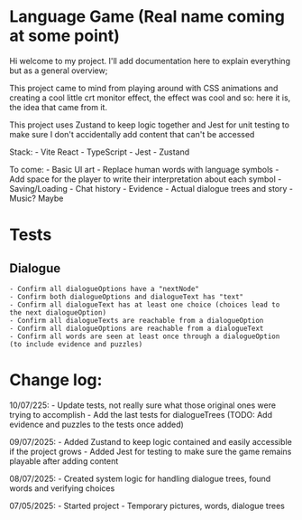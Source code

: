 # Language Game (Real name coming at some point)

Hi welcome to my project. I'll add documentation here to explain everything but as a general overview;

This project came to mind from playing around with CSS animations and creating a cool little crt monitor effect, the effect was cool and so: here it is, the idea that came from it.

This project uses Zustand to keep logic together and Jest for unit testing to make sure I don't accidentally add content that can't be accessed

Stack:
	- Vite React
	- TypeScript
	- Jest
	- Zustand

To come:
	- Basic UI art
	- Replace human words with language symbols
	- Add space for the player to write their interpretation about each symbol
	- Saving/Loading
	- Chat history
	- Evidence
	- Actual dialogue trees and story
	- Music? Maybe

# Tests
## Dialogue
	- Confirm all dialogueOptions have a "nextNode"
	- Confirm both dialogueOptions and dialogueText has "text"
	- Confirm all dialogueText has at least one choice (choices lead to the next dialogueOption)
	- Confirm all dialogueTexts are reachable from a dialogueOption
	- Confirm all dialogueOptions are reachable from a dialogueText
	- Confirm all words are seen at least once through a dialogueOption (to include evidence and puzzles)

# Change log:
10/07/225:
	- Update tests, not really sure what those original ones were trying to accomplish
	- Add the last tests for dialogueTrees (TODO: Add evidence and puzzles to the tests once added)

09/07/2025:
	- Added Zustand to keep logic contained and easily accessible if the project grows
	- Added Jest for testing to make sure the game remains playable after adding content

08/07/2025:
	- Created system logic for handling dialogue trees, found words and verifying choices

07/05/2025:
	- Started project
	- Temporary pictures, words, dialogue trees
  
